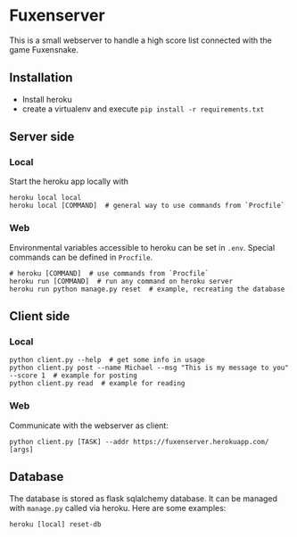 # Fuxenserver

This is a small webserver to handle a high score list connected with the game Fuxensnake.

## Installation
* Install heroku
* create a virtualenv and execute `pip install -r requirements.txt`

## Server side

### Local
Start the heroku app locally with
```shell
heroku local local
heroku local [COMMAND]  # general way to use commands from `Procfile`
```

### Web
Environmental variables accessible to heroku can be set in `.env`. Special commands can be defined in `Procfile`.
```shell
# heroku [COMMAND]  # use commands from `Procfile`
heroku run [COMMAND]  # run any command on heroku server
heroku run python manage.py reset  # example, recreating the database
```


## Client side

### Local
```shell
python client.py --help  # get some info in usage
python client.py post --name Michael --msg "This is my message to you" --score 1  # example for posting
python client.py read  # example for reading
```

### Web
Communicate with the webserver as client:
```shell
python client.py [TASK] --addr https://fuxenserver.herokuapp.com/ [args]
```


## Database
The database is stored as flask sqlalchemy database. It can be managed with `manage.py` called via heroku. Here are some examples:
```shell
heroku [local] reset-db
```

